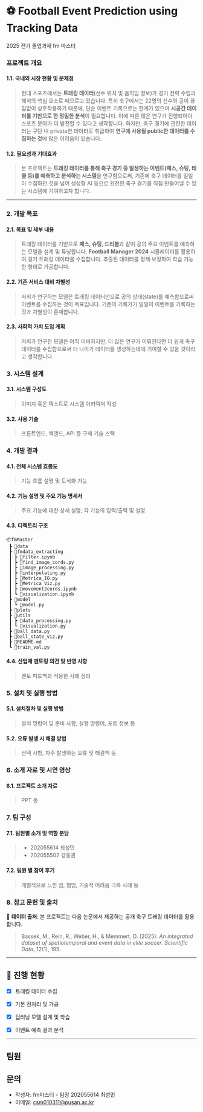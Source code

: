 # ⚽ Football Event Prediction using Tracking Data
2025 전기 졸업과제 fm 마스터
###  프로젝트 개요
#### 1.1. 국내외 시장 현황 및 문제점
> 현대 스포츠에서는 **트래킹 데이터**(선수 위치 및 움직임 정보)가 경기 전략 수립과 해석의 핵심 요소로 떠오르고 있습니다. 특히 축구에서는 22명의 선수와 공이 끊임없이 상호작용하기 때문에, 단순 이벤트 기록으로는 한계가 있으며 **시공간 데이터를 기반으로 한 정밀한 분석**이 필요합니다. 이에 따른 많은 연구가 진행되어야 스포츠 분야가 더 발전할 수 있다고 생각합니다.
> 하지만, 축구 경기에 관련한 데이터는 구단 내 private한 데이터로 취급하여 **연구에 사용될 public한 데이터를 수집하는 것**에 많은 어려움이 있습니다.

#### 1.2. 필요성과 기대효과
> 본 프로젝트는 **트래킹 데이터를 통해 축구 경기 중 발생하는 이벤트(패스, 슈팅, 태클 등)를 예측하고 분석하는 시스템**을 연구함으로써, 기존에 축구 데이터를 일일이 수집하던 것을 넘어 생성형 AI 등으로 완전한 축구 경기를 직접 만들어낼 수 있는 시스템에 기여하고자 합니다.

---

### 2. 개발 목표
#### 2.1. 목표 및 세부 내용
> 트래킹 데이터를 기반으로 **패스, 슈팅, 드리블**과 같이 공의 주요 이벤트를 예측하는 모델을 설계 및 튜닝합니다.
> **Football Manager 2024** 시뮬레이터를 활용하여 경기 트래킹 데이터를 수집합니다.
> 추출된 데이터를 정제·보정하여 학습 가능한 형태로 가공합니다.

#### 2.2. 기존 서비스 대비 차별성 
> 저희가 연구하는 모델은 트래킹 데이터만으로 공의 상태(state)를 예측함으로써 이벤트를 수집하는 것이 목표입니다. 기존의 기록가가 일일이 이벤트를 기록하는 것과 차별성이 존재합니다.

#### 2.3. 사회적 가치 도입 계획 
> 저희가 연구한 모델은 아직 미비하지만, 더 많은 연구가 이뤄진다면 더 쉽게 축구 데이터를 수집함으로써 더 나아가 데이터를 생성하는데에 기여할 수 있을 것이라고 생각합니다.

### 3. 시스템 설계
#### 3.1. 시스템 구성도
> 이미지 혹은 텍스트로 시스템 아키텍쳐 작성
>
#### 3.2. 사용 기술
> 프론트엔드, 백엔드, API 등 구체 기술 스택

### 4. 개발 결과
#### 4.1. 전체 시스템 흐름도
> 기능 흐름 설명 및 도식화 가능
>
#### 4.2. 기능 설명 및 주요 기능 명세서
> 주요 기능에 대한 상세 설명, 각 기능의 입력/출력 및 설명
>
#### 4.3. 디렉토리 구조
```
📦fmMaster
 ┣ 📂data
 ┣ 📂fmdata_extracting
 ┃ ┣ 📜filter.ipynb
 ┃ ┣ 📜find_image_cords.py
 ┃ ┣ 📜image_processing.py
 ┃ ┣ 📜interpolating.py
 ┃ ┣ 📜Metrica_IO.py
 ┃ ┣ 📜Metrica_Viz.py
 ┃ ┣ 📜movement2cords.ipynb
 ┃ ┗ 📜visualization.ipynb
 ┣ 📂model
 ┃ ┗ 📜model.py
 ┣ 📂plots
 ┣ 📂utils
 ┃ ┣ 📜data_processing.py
 ┃ ┗ 📜visualization.py
 ┣ 📜ball_data.py
 ┣ 📜ball_state_viz.py
 ┣ 📜README.md
 ┗ 📜train_val.py
```
 
#### 4.4. 산업체 멘토링 의견 및 반영 사항
> 멘토 피드백과 적용한 사례 정리

### 5. 설치 및 실행 방법
>
#### 5.1. 설치절차 및 실행 방법
> 설치 명령어 및 준비 사항, 실행 명령어, 포트 정보 등
#### 5.2. 오류 발생 시 해결 방법
> 선택 사항, 자주 발생하는 오류 및 해결책 등

### 6. 소개 자료 및 시연 영상
#### 6.1. 프로젝트 소개 자료
> PPT 등


### 7. 팀 구성
#### 7.1. 팀원별 소개 및 역할 분담
> - 202055614 최성민
> - 202055502 강동권
#### 7.2. 팀원 별 참여 후기
> 개별적으로 느낀 점, 협업, 기술적 어려움 극복 사례 등

### 8. 참고 문헌 및 출처
📂 **데이터 출처**: 본 프로젝트는 다음 논문에서 제공하는 공개 축구 트래킹 데이터를 활용합니다.  
> Bassek, M., Rein, R., Weber, H., & Memmert, D. (2025). *An integrated dataset of spatiotemporal and event data in elite soccer*. *Scientific Data*, 12(1), 195.
---

## 🚧 진행 현황
- [x] 트래킹 데이터 수집
- [x] 기본 전처리 및 가공
- [x] 딥러닝 모델 설계 및 학습
- [x] 이벤트 예측 결과 분석


---
## 팀원

## 문의
- 작성자: fm마스터 - 팀장 202055614 최성민
- 이메일: csm010311@pusan.ac.kr
